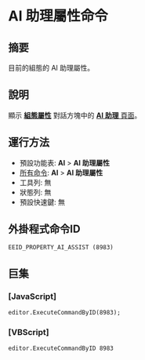 # AI 助理屬性命令

## 摘要

目前的組態的 AI 助理屬性。

## 說明

顯示 **[組態屬性](../../dlg/properties/index)** 對話方塊中的 [**AI 助理** 頁面](../../dlg/properties/ai_assist/index)。

## 運行方法

- 預設功能表: **AI** \> **AI 助理屬性**
- [所有命令](all_commands): **AI** \> **AI 助理屬性**
- 工具列: 無
- 狀態列: 無
- 預設快速鍵: 無

## 外掛程式命令ID

```
EEID_PROPERTY_AI_ASSIST (8983)
```

## 巨集

### \[JavaScript\]

```
editor.ExecuteCommandByID(8983);
```

### \[VBScript\]

```
editor.ExecuteCommandByID 8983
```

